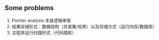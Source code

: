 ## Some problems

1. Pointer analysis 本身逻辑审查
2. 结果存储形式：数据结构（并查集/哈希）以及存储方式（运行内存/数据库）
3. 主程序运行扫描形式（代码插桩）

